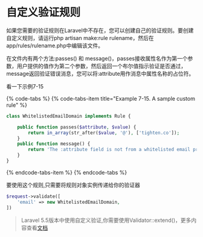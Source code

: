 # 自定义验证规则

如果您需要的验证规则在Laravel中不存在，您可以创建自己的验证规则。要创建自定义规则，请运行php artisan make:rule rulename，然后在app/rules/rulename.php中编辑该文件。

在文件内有两个方法:passes\(\) 和 message\(\)，passes接收属性名作为第一个参数，用户提供的值作为第二个参数，然后返回一个布尔值指示验证是否通过，message返回验证错误消息，您可以将:attribute用作消息中属性名称的占位符。

看一下示例7-15

{% code-tabs %}
{% code-tabs-item title="Example 7-15. A sample custom rule" %}
```php
class WhitelistedEmailDomain implements Rule {

    public function passes($attribute, $value) {
        return in_array(str_after($value, '@'), ['tighten.co']); 
    }
    public function message() {
        return 'The :attribute field is not from a whitelisted email provider.'; 
    }
}
```
{% endcode-tabs-item %}
{% endcode-tabs %}

要使用这个规则,只需要将规则对象实例传递给你的验证器

```php
$request->validate([
    'email' => new WhitelistedEmailDomain,
])
```

> Laravel 5.5版本中使用自定义验证,你需要使用Validator::extend\(\)，更多内容查看[文档](https://laravel.com/docs/5.4/validation#custom-validation-rules)

